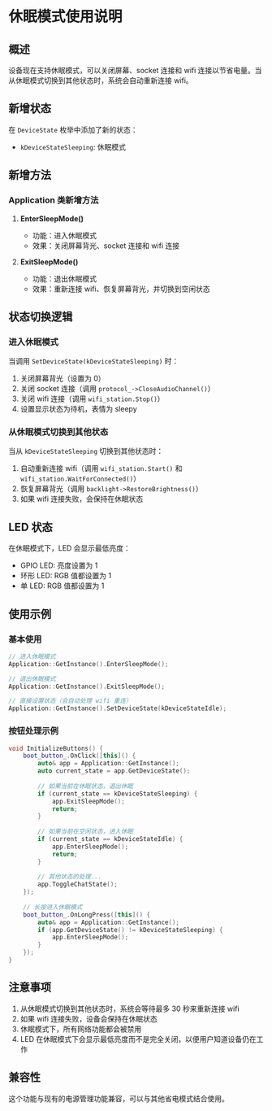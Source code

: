 # 休眠模式使用说明

## 概述

设备现在支持休眠模式，可以关闭屏幕、socket 连接和 wifi 连接以节省电量。当从休眠模式切换到其他状态时，系统会自动重新连接 wifi。

## 新增状态

在 `DeviceState` 枚举中添加了新的状态：
- `kDeviceStateSleeping`: 休眠模式

## 新增方法

### Application 类新增方法

1. **EnterSleepMode()**
   - 功能：进入休眠模式
   - 效果：关闭屏幕背光、socket 连接和 wifi 连接

2. **ExitSleepMode()**
   - 功能：退出休眠模式
   - 效果：重新连接 wifi、恢复屏幕背光，并切换到空闲状态

## 状态切换逻辑

### 进入休眠模式
当调用 `SetDeviceState(kDeviceStateSleeping)` 时：
1. 关闭屏幕背光（设置为 0）
2. 关闭 socket 连接（调用 `protocol_->CloseAudioChannel()`）
3. 关闭 wifi 连接（调用 `wifi_station.Stop()`）
4. 设置显示状态为待机，表情为 sleepy

### 从休眠模式切换到其他状态
当从 `kDeviceStateSleeping` 切换到其他状态时：
1. 自动重新连接 wifi（调用 `wifi_station.Start()` 和 `wifi_station.WaitForConnected()`）
2. 恢复屏幕背光（调用 `backlight->RestoreBrightness()`）
3. 如果 wifi 连接失败，会保持在休眠状态

## LED 状态

在休眠模式下，LED 会显示最低亮度：
- GPIO LED: 亮度设置为 1
- 环形 LED: RGB 值都设置为 1
- 单 LED: RGB 值都设置为 1

## 使用示例

### 基本使用

```cpp
// 进入休眠模式
Application::GetInstance().EnterSleepMode();

// 退出休眠模式
Application::GetInstance().ExitSleepMode();

// 直接设置状态（会自动处理 wifi 重连）
Application::GetInstance().SetDeviceState(kDeviceStateIdle);
```

### 按钮处理示例

```cpp
void InitializeButtons() {
    boot_button_.OnClick([this]() {
        auto& app = Application::GetInstance();
        auto current_state = app.GetDeviceState();
        
        // 如果当前在休眠状态，退出休眠
        if (current_state == kDeviceStateSleeping) {
            app.ExitSleepMode();
            return;
        }
        
        // 如果当前在空闲状态，进入休眠
        if (current_state == kDeviceStateIdle) {
            app.EnterSleepMode();
            return;
        }
        
        // 其他状态的处理...
        app.ToggleChatState();
    });
    
    // 长按进入休眠模式
    boot_button_.OnLongPress([this]() {
        auto& app = Application::GetInstance();
        if (app.GetDeviceState() != kDeviceStateSleeping) {
            app.EnterSleepMode();
        }
    });
}
```

## 注意事项

1. 从休眠模式切换到其他状态时，系统会等待最多 30 秒来重新连接 wifi
2. 如果 wifi 连接失败，设备会保持在休眠状态
3. 休眠模式下，所有网络功能都会被禁用
4. LED 在休眠模式下会显示最低亮度而不是完全关闭，以便用户知道设备仍在工作

## 兼容性

这个功能与现有的电源管理功能兼容，可以与其他省电模式结合使用。 
